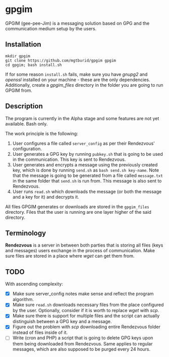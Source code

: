 # gpgim
GPGIM (gee-pee-Jim) is a messaging solution based on GPG and the communication medium setup by the users.

## Installation
```
mkdir gpgim
git clone https://github.com/mgtburid/gpgim gpgim
cd gpgim; bash install.sh
```
If for some reason ```install.sh``` fails, make sure you have _gnupg2_ and _openssl_ installed on your machine - these are the only dependencies. Additionally, create a _gpgim_files_ directory in the folder you are going to run GPGIM from.

## Description
The program is currently in the Alpha stage and some features are not yet available. Bash only.

The work principle is the following:
1. User configures a file called ```server_config``` as per their Rendezvous' configuration.
2. User generates a GPG key by running ```pubkey.sh``` that is going to be used in the communication. This key is sent to Rendezvous.
3. User generates and encrypts a message using the previously created key, which is done by running ```send.sh``` as ```bash send.sh key-name```. Note that the message is going to be generated from a file called ```message.txt``` in the same folder that ```send.sh``` is run from. This message is also sent to Rendezvous.
4. User runs ```read.sh``` which downloads the message (or both the message and a key for it) and decrypts it.

All files GPGIM generates or downloads are stored in the ```gpgim_files``` directory. Files that the user is running are one layer higher of the said directory.

## Terminology
**Rendezvous** is a server in between both parties that is storing all files (keys and messages) users exchange in the process of communication. Make sure files are stored in a place where _wget_ can get them from.

## TODO
With ascending complexity:
- [x] Make sure server_config notes make sense and reflect the program algorithm.
- [x] Make sure ```read.sh``` downloads necessary files from the place configured by the user. Optionally, consider if it is worth to replace _wget_ with _scp_.
- [x] Make sure there is support for multiple files and the script can actually distinguish between a GPG key and a message.
- [x] Figure out the problem with _scp_ downloading entire Rendezvous folder instead of files inside of it.
- [ ] Write (cron and PHP) a script that is going to delete GPG keys upon them being downloaded from Rendezvous. Same applies to regular messages, which are also supposed to be purged every 24 hours.
